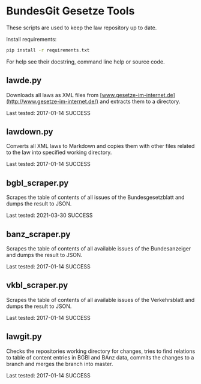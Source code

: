 BundesGit Gesetze Tools
=======================

These scripts are used to keep the law repository up to date.

Install requirements:

```bash
pip install -r requirements.txt
```

For help see their docstring, command line help or source code.

## lawde.py

Downloads all laws as XML files from
[www.gesetze-im-internet.de](http://www.gesetze-im-internet.de/)
and extracts them to a directory.

Last tested: 2017-01-14 SUCCESS

## lawdown.py

Converts all XML laws to Markdown and copies them with other files related
to the law into specified working directory.

Last tested: 2017-01-14 SUCCESS

## bgbl_scraper.py

Scrapes the table of contents of all issues of the Bundesgesetzblatt and dumps
the result to JSON.

Last tested: 2021-03-30 SUCCESS

## banz_scraper.py

Scrapes the table of contents of all available issues of the Bundesanzeiger and
dumps the result to JSON.

Last tested: 2017-01-14 SUCCESS

## vkbl_scraper.py

Scrapes the table of contents of all available issues of the Verkehrsblatt and
dumps the result to JSON.

Last tested: 2017-01-14 SUCCESS

## lawgit.py

Checks the repositories working directory for changes, tries to find relations
to table of content entries in BGBl and BAnz data, commits the changes to a branch
and merges the branch into master.

Last tested: 2017-01-14 SUCCESS
